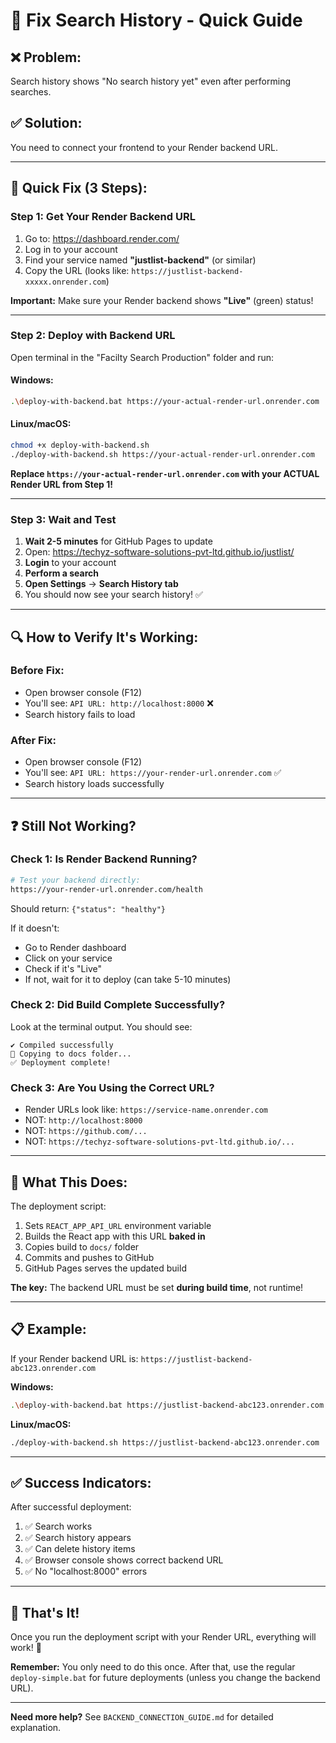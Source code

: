 # 🔧 Fix Search History - Quick Guide

## ❌ **Problem:**
Search history shows "No search history yet" even after performing searches.

## ✅ **Solution:**
You need to connect your frontend to your Render backend URL.

---

## 🚀 **Quick Fix (3 Steps):**

### **Step 1: Get Your Render Backend URL**

1. Go to: https://dashboard.render.com/
2. Log in to your account
3. Find your service named **"justlist-backend"** (or similar)
4. Copy the URL (looks like: `https://justlist-backend-xxxxx.onrender.com`)

**Important:** Make sure your Render backend shows **"Live"** (green) status!

---

### **Step 2: Deploy with Backend URL**

Open terminal in the "Facilty Search Production" folder and run:

#### **Windows:**
```bash
.\deploy-with-backend.bat https://your-actual-render-url.onrender.com
```

#### **Linux/macOS:**
```bash
chmod +x deploy-with-backend.sh
./deploy-with-backend.sh https://your-actual-render-url.onrender.com
```

**Replace `https://your-actual-render-url.onrender.com` with your ACTUAL Render URL from Step 1!**

---

### **Step 3: Wait and Test**

1. **Wait 2-5 minutes** for GitHub Pages to update
2. Open: https://techyz-software-solutions-pvt-ltd.github.io/justlist/
3. **Login** to your account
4. **Perform a search**
5. **Open Settings** → **Search History tab**
6. You should now see your search history! ✅

---

## 🔍 **How to Verify It's Working:**

### **Before Fix:**
- Open browser console (F12)
- You'll see: `API URL: http://localhost:8000` ❌
- Search history fails to load

### **After Fix:**
- Open browser console (F12)
- You'll see: `API URL: https://your-render-url.onrender.com` ✅
- Search history loads successfully

---

## ❓ **Still Not Working?**

### **Check 1: Is Render Backend Running?**
```bash
# Test your backend directly:
https://your-render-url.onrender.com/health
```
Should return: `{"status": "healthy"}`

If it doesn't:
- Go to Render dashboard
- Click on your service
- Check if it's "Live"
- If not, wait for it to deploy (can take 5-10 minutes)

### **Check 2: Did Build Complete Successfully?**
Look at the terminal output. You should see:
```
✔ Compiled successfully
📁 Copying to docs folder...
✅ Deployment complete!
```

### **Check 3: Are You Using the Correct URL?**
- Render URLs look like: `https://service-name.onrender.com`
- NOT: `http://localhost:8000`
- NOT: `https://github.com/...`
- NOT: `https://techyz-software-solutions-pvt-ltd.github.io/...`

---

## 🎯 **What This Does:**

The deployment script:
1. Sets `REACT_APP_API_URL` environment variable
2. Builds the React app with this URL **baked in**
3. Copies build to `docs/` folder
4. Commits and pushes to GitHub
5. GitHub Pages serves the updated build

**The key:** The backend URL must be set **during build time**, not runtime!

---

## 📋 **Example:**

If your Render backend URL is: `https://justlist-backend-abc123.onrender.com`

**Windows:**
```bash
.\deploy-with-backend.bat https://justlist-backend-abc123.onrender.com
```

**Linux/macOS:**
```bash
./deploy-with-backend.sh https://justlist-backend-abc123.onrender.com
```

---

## ✅ **Success Indicators:**

After successful deployment:
1. ✅ Search works
2. ✅ Search history appears
3. ✅ Can delete history items
4. ✅ Browser console shows correct backend URL
5. ✅ No "localhost:8000" errors

---

## 🎉 **That's It!**

Once you run the deployment script with your Render URL, everything will work! 🚀

**Remember:** You only need to do this once. After that, use the regular `deploy-simple.bat` for future deployments (unless you change the backend URL).

---

**Need more help?** See `BACKEND_CONNECTION_GUIDE.md` for detailed explanation.
